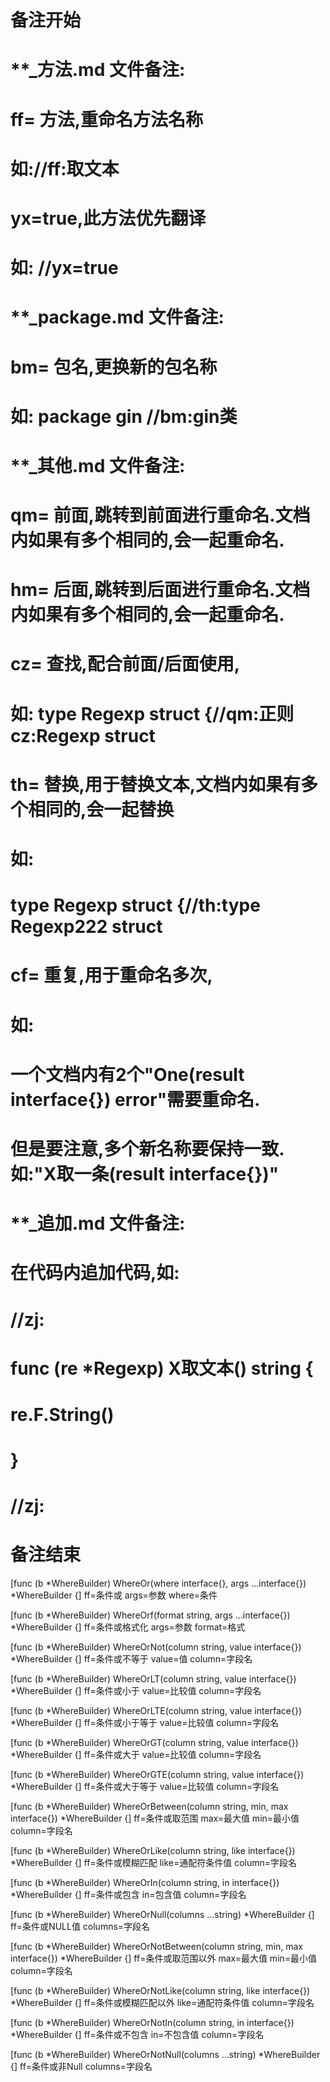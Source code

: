 # 备注开始
# **_方法.md 文件备注:
# ff= 方法,重命名方法名称
# 如://ff:取文本
#
# yx=true,此方法优先翻译
# 如: //yx=true

# **_package.md 文件备注:
# bm= 包名,更换新的包名称 
# 如: package gin //bm:gin类

# **_其他.md 文件备注:
# qm= 前面,跳转到前面进行重命名.文档内如果有多个相同的,会一起重命名.
# hm= 后面,跳转到后面进行重命名.文档内如果有多个相同的,会一起重命名.
# cz= 查找,配合前面/后面使用,
# 如: type Regexp struct {//qm:正则 cz:Regexp struct
#
# th= 替换,用于替换文本,文档内如果有多个相同的,会一起替换
# 如:
# type Regexp struct {//th:type Regexp222 struct
#
# cf= 重复,用于重命名多次,
# 如: 
# 一个文档内有2个"One(result interface{}) error"需要重命名.
# 但是要注意,多个新名称要保持一致. 如:"X取一条(result interface{})"

# **_追加.md 文件备注:
# 在代码内追加代码,如:
# //zj:
# func (re *Regexp) X取文本() string { 
# re.F.String()
# }
# //zj:
# 备注结束

[func (b *WhereBuilder) WhereOr(where interface{}, args ...interface{}) *WhereBuilder {]
ff=条件或
args=参数
where=条件

[func (b *WhereBuilder) WhereOrf(format string, args ...interface{}) *WhereBuilder {]
ff=条件或格式化
args=参数
format=格式

[func (b *WhereBuilder) WhereOrNot(column string, value interface{}) *WhereBuilder {]
ff=条件或不等于
value=值
column=字段名

[func (b *WhereBuilder) WhereOrLT(column string, value interface{}) *WhereBuilder {]
ff=条件或小于
value=比较值
column=字段名

[func (b *WhereBuilder) WhereOrLTE(column string, value interface{}) *WhereBuilder {]
ff=条件或小于等于
value=比较值
column=字段名

[func (b *WhereBuilder) WhereOrGT(column string, value interface{}) *WhereBuilder {]
ff=条件或大于
value=比较值
column=字段名

[func (b *WhereBuilder) WhereOrGTE(column string, value interface{}) *WhereBuilder {]
ff=条件或大于等于
value=比较值
column=字段名

[func (b *WhereBuilder) WhereOrBetween(column string, min, max interface{}) *WhereBuilder {]
ff=条件或取范围
max=最大值
min=最小值
column=字段名

[func (b *WhereBuilder) WhereOrLike(column string, like interface{}) *WhereBuilder {]
ff=条件或模糊匹配
like=通配符条件值
column=字段名

[func (b *WhereBuilder) WhereOrIn(column string, in interface{}) *WhereBuilder {]
ff=条件或包含
in=包含值
column=字段名

[func (b *WhereBuilder) WhereOrNull(columns ...string) *WhereBuilder {]
ff=条件或NULL值
columns=字段名

[func (b *WhereBuilder) WhereOrNotBetween(column string, min, max interface{}) *WhereBuilder {]
ff=条件或取范围以外
max=最大值
min=最小值
column=字段名

[func (b *WhereBuilder) WhereOrNotLike(column string, like interface{}) *WhereBuilder {]
ff=条件或模糊匹配以外
like=通配符条件值
column=字段名

[func (b *WhereBuilder) WhereOrNotIn(column string, in interface{}) *WhereBuilder {]
ff=条件或不包含
in=不包含值
column=字段名

[func (b *WhereBuilder) WhereOrNotNull(columns ...string) *WhereBuilder {]
ff=条件或非Null
columns=字段名
